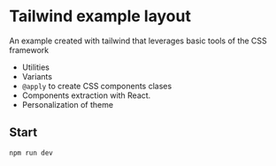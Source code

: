 # Tailwind example layout

An example created with tailwind that leverages basic tools of the CSS framework
- Utilities
- Variants
- `@apply` to create CSS components clases
- Components extraction with React.
- Personalization of theme

## Start
```sh
npm run dev
```

